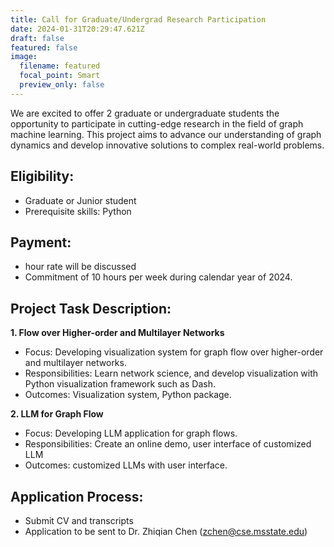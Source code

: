 ```yaml
---
title: Call for Graduate/Undergrad Research Participation
date: 2024-01-31T20:29:47.621Z
draft: false
featured: false
image:
  filename: featured
  focal_point: Smart
  preview_only: false
---
```

We are excited to offer 2 graduate or undergraduate students the opportunity to participate in cutting-edge research in the field of graph machine learning. This project aims to advance our understanding of graph dynamics and develop innovative solutions to complex real-world problems. 

## **Eligibility:**

- Graduate or Junior student
- Prerequisite skills: Python

## **Payment:**

- hour rate will be discussed
- Commitment of 10 hours per week during calendar year of 2024.

## **Project Task Description:**
**1. Flow over Higher-order and Multilayer Networks**
- Focus: Developing visualization system for graph flow over higher-order and multilayer networks.
- Responsibilities: Learn network science, and develop visualization with Python visualization framework such as Dash.
- Outcomes: Visualization system, Python package.

**2. LLM for Graph Flow**
- Focus: Developing LLM application for graph flows.
- Responsibilities: Create an online demo, user interface of customized LLM
- Outcomes: customized LLMs with user interface.

## **Application Process:**
- Submit CV and transcripts
- Application to be sent to Dr. Zhiqian Chen ([zchen@cse.msstate.edu](mailto:zchen@cse.msstate.edu))